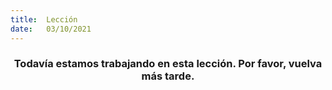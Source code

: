 ```yaml
---
title:  Lección
date:   03/10/2021
---
```


### <center>Todavía estamos trabajando en esta lección. Por favor, vuelva más tarde.</center>